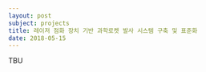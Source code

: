 ```yaml
---
layout: post
subject: projects
title: 레이저 점화 장치 기반 과학로켓 발사 시스템 구축 및 표준화
date: 2018-05-15
---
```

TBU
